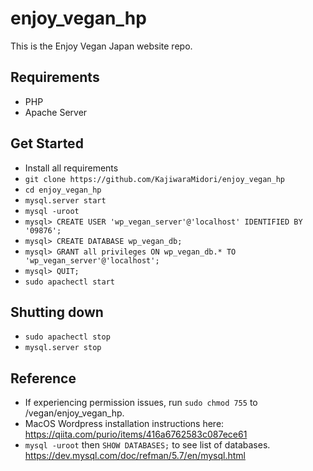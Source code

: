 # enjoy_vegan_hp
This is the Enjoy Vegan Japan website repo.

## Requirements
- PHP
- Apache Server

## Get Started
- Install all requirements
- `git clone https://github.com/KajiwaraMidori/enjoy_vegan_hp`
- `cd enjoy_vegan_hp`
- `mysql.server start`
- `mysql -uroot`
- `mysql> CREATE USER 'wp_vegan_server'@'localhost' IDENTIFIED BY '09876';`
- `mysql> CREATE DATABASE wp_vegan_db;`
- `mysql> GRANT all privileges ON wp_vegan_db.* TO 'wp_vegan_server'@'localhost';`
- `mysql> QUIT;`
- `sudo apachectl start`

## Shutting down
- `sudo apachectl stop`
- `mysql.server stop`

## Reference
- If experiencing permission issues, run `sudo chmod 755` to /vegan/enjoy_vegan_hp.
- MacOS Wordpress installation instructions here:  
  https://qiita.com/purio/items/416a6762583c087ece61
- `mysql -uroot` then `SHOW DATABASES;` to see list of databases.  
  https://dev.mysql.com/doc/refman/5.7/en/mysql.html